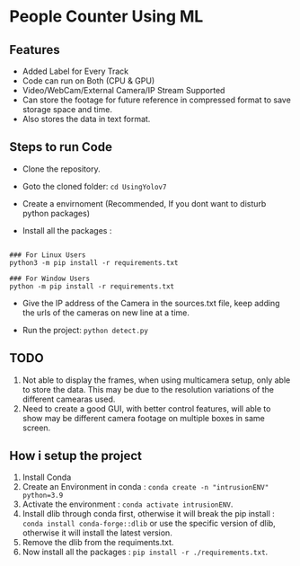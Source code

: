 # People Counter Using ML

## Features
- Added Label for Every Track
- Code can run on Both (CPU & GPU)
- Video/WebCam/External Camera/IP Stream Supported
- Can store the footage for future reference in compressed format to save storage space and time.
- Also stores the data in text format.

## Steps to run Code
- Clone the repository.

- Goto the cloned folder: ``` cd UsingYolov7 ```

- Create a  envirnoment (Recommended, If you dont want to disturb python packages)

- Install all the packages :
```

### For Linux Users
python3 -m pip install -r requirements.txt

### For Window Users
python -m pip install -r requirements.txt
```

- Give the IP address of the Camera in the sources.txt file, keep adding the urls of the cameras on new line at a time.

- Run the project: ``` python detect.py ```


## TODO
1. Not able to display the frames, when using multicamera setup, only able to store the data. This may be due to the resolution variations of the different camearas used.
2. Need to create a good GUI, with better control features, will  able to show may be different camera footage on multiple boxes in same screen.


## How i setup the project

1. Install Conda
2. Create an Environment in conda : ```conda create -n "intrusionENV" python=3.9```
3. Activate the environment : ```conda activate intrusionENV```.
4. Install dlib through conda first, otherwise it will break the pip install : ``` conda install conda-forge::dlib``` or use the specific version of dlib, otherwise it will install the latest version.
5. Remove the dlib from the requiments.txt.
6. Now install all the packages : ```pip install -r ./requirements.txt```.